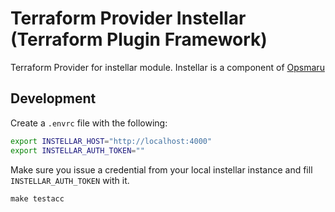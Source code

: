 # Terraform Provider Instellar (Terraform Plugin Framework)

Terraform Provider for instellar module. Instellar is a component of [Opsmaru](https://opsmaru.com)

## Development

Create a `.envrc` file with the following:

```bash
export INSTELLAR_HOST="http://localhost:4000"
export INSTELLAR_AUTH_TOKEN=""
```

Make sure you issue a credential from your local instellar instance and fill `INSTELLAR_AUTH_TOKEN` with it.

```shell
make testacc
```

